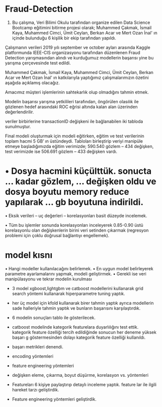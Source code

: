 # Fraud-Detection

1. Bu çalışma, Veri Bilimi Okulu tarafından organize edilen Data Science Bootcamp eğitimini bitirme projesi olarak; Muhammed Çakmak, İsmail Kaya, Muhammed Cimci, Ümit Ceylan, Berkan Acar ve Mert Ozan İnal' ın içinde bulunduğu 6 kişilik bir ekip tarafından yapıldı. 

Çalışmanın verileri 2019 yılı september ve october ayları arasında Kaggle platformunda IEEE-CIS organizasyonu tarafından düzenlenen Fraud Detection yarışmasından alındı ve kurduğumuz modellerin başarısı yine bu yarışma çerçevesinde test edildi. 

Muhammed Çakmak, İsmail Kaya, Muhammed Cimci, Ümit Ceylan, Berkan Acar ve Mert Ozan İnal' ın katkılarıyla yaptığımız çalışmalarımızın özetini aşağıda açıklamış olacağız. 

Amacımız müşteri işlemlerinin sahtekarlık olup olmadığını tahmin etmek.

Modelin başarısı yarışma yetkilileri tarafından, öngörülen olasılık ile gözlenen hedef arasındaki ROC eğrisi altında kalan alan üzerinden değerlendirilir.

veriler birbirlerine transactionID değişkeni ile bağlanabilen iki tabloda sunulmuştur.


Final modeli oluşturmak için modeli eğitirken, eğitim ve test verilerinin toplam hacmi 5 GB’ ın üstündeydi.
Tabloları birleştirip veriyi manipüle etmeye başladığımızda eğitim verimizde; 590.540 gözlem – 434 değişken,
test verimizde ise 506.691 gözlem – 433 değişken vardı.

# •	Dosya hacmini küçülttük. sonucta ... kadar gözlem, ... değişken oldu ve dosya boyutu memory reduce yapılarak ... gb boyutuna indirildi.

•	Eksik verileri – uç değerleri – korelasyonları basit düzeyde incelemek.

•	Tüm bu işlemler sonunda korelasyonları inceleyerek 0.85-0.90 üstü korelasyonlu olan değişkenlerin 
birini veri setinden çıkarmak (regresyon problemi için çoklu doğrusal bağlantıyı engellemek).

# model kısnı

•	Hangi modeller kullanılacağını belirlemek.
•	En uygun model belirleyerek parametre ayarlamalarını yapmak, modeli geliştirmek.
•	Gerekli ise veri manipülasyonu ve tekrar modelin kurulması
- 3 model xgboost,lightgbm ve catboost modellerini kullanarak grid search yöntemi kullanarak hiperparametre tuning yaptık.
- her üç model için kfold kullanarak birer tahmin yaptık ayrıca modellerin sade halleriyle tahmin yaptık ve bunların başarısını karşılaştırdık.
- 6 modelin sonuçları tablo ile gösterilecek.
- catboost modelinde kategorik featurelara duyarlılığını test ettik. kategorik feature özelliği tercih edildiğinde sonucun her deneme yüksek başarı g
göstermesinden dolayı kategorik feature özelliği kullanıldı.
- başarı metrikleri denendi.


- encoding yöntemleri
- feature engineering yöntemleri
- değişken eleme, çıkarma, boyut düşürme, korelasyon vs. yöntemleri
- Featureları 6 kişiye paylaştırıp detaylı inceleme yaptık. feature lar ile ilgili hareket tarzı geliştirdik.
- Feature engineering yöntemleri geliştirdik.




